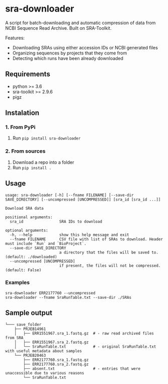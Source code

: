 # sra-downloader
A script for batch-downloading and automatic compression of data from NCBI Sequence Read Archive. Built on SRA-Toolkit.

Features:
 - Downloading SRAs using either accession IDs or NCBI generated files
 - Organizing sequences by projects that they come from
 - Detecting which runs have been already downloaded

## Requirements
- python >= 3.6
- sra-toolkit >= 2.9.6
- pigz 

## Instalation
### 1. From PyPi
1. Run `pip install sra-downloader`

### 2. From sources
1. Download a repo into a folder
2. Run `pip install .`

## Usage
```
usage: sra-downloader [-h] [--fname FILENAME] [--save-dir SAVE_DIRECTORY] [--uncompressed [UNCOMPRESSED]] [sra_id [sra_id ...]]

Download SRA data

positional arguments:
  sra_id                SRA IDs to download

optional arguments:
  -h, --help            show this help message and exit
  --fname FILENAME      CSV file with list of SRAs to download. Header must include `Run` and `BioProject`.
  --save-dir SAVE_DIRECTORY
                        a directory that the files will be saved to. (default: ./downloaded)
  --uncompressed [UNCOMPRESSED]
                        if present, the files will not be compressed. (default: False)
```

### Examples
```
sra-downloader ERR2177760 --uncompressed
sra-downloader --fname SraRunTable.txt --save-dir ./SRAs
```

## Sample output
<!-- |-- save_folder  
&emsp;&emsp;|-- SraRunTable.txt - original SraRunTable.txt with useful metadata about samples  
&emsp;&emsp;|-- absent.txt - entries that were unaccessible due to various reasons  
&emsp;&emsp;|-- .fastq.gz - raw read archived files from SRA   -->

```
└─── save_folder
    ├── PRJEB14961
    │   ├── ERR1551967.sra_1.fastq.gz  # - raw read archived files from SRA
    │   ├── ERR1551967.sra_2.fastq.gz 
    │   └── SraRunTable.txt            # - original SraRunTable.txt with useful metadata about samples  
    └── PRJEB20463
        ├── ERR2177760.sra_1.fastq.gz
        ├── ERR2177760.sra_2.fastq.gz 
        ├── absent.txt                 # - entries that were unaccessible due to various reasons
        └── SraRunTable.txt
```